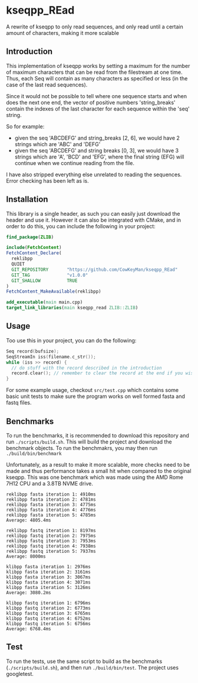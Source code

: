 # kseqpp_REad
A rewrite of kseqpp to only read sequences, and only read until a certain amount of characters, making it more scalable

## Introduction

This implementation of kseqpp works by setting a maximum for the number of maximum characters that can be read from the filestream at one time. Thus, each Seq will contain as many characters as specified or less (in the case of the last read sequences).

Since it would not be possible to tell where one sequence starts and when does the next one end, the vector of positive numbers 'string_breaks' contain the indexes of the last character for each sequence within the 'seq' string.

So for example:
* given the seq 'ABCDEFG' and string_breaks [2, 6], we would have 2 strings which are 'ABC' and 'DEFG'
* given the seq 'ABCDEFG' and string breaks [0, 3], we would have 3 strings which are 'A', 'BCD' and 'EFG', where the final string (EFG) will continue when we continue reading from the file.

I have also stripped everything else unrelated to reading the sequences. Error checking has been left as is.

## Installation

This library is a single header, as such you can easily just download the header and use it. However it can also be integrated with CMake, and in order to do this, you can include the following in your project:

```Cmake
find_package(ZLIB)

include(FetchContent)
FetchContent_Declare(
  reklibpp
  QUIET
  GIT_REPOSITORY       "https://github.com/CowKeyMan/kseqpp_REad"
  GIT_TAG              "v1.0.0"
  GIT_SHALLOW          TRUE
)
FetchContent_MakeAvailable(reklibpp)

add_executable(main main.cpp)
target_link_libraries(main kseqpp_read ZLIB::ZLIB)
```

## Usage
Too use this in your project, you can do the following:

```c++
Seq record(bufsize);
SeqStreamIn iss(filename.c_str());
while (iss >> record) {
  // do stuff with the record described in the introduction
  record.clear(); // remember to clear the record at the end if you wish to reuse it
}
```

For some example usage, checkout `src/test.cpp` which contains some basic unit tests to make sure the program works on well formed fasta and fastq files.

## Benchmarks

To run the benchmarks, it is recommended to download this repository and run `./scripts/build.sh`. This will build the project and download the benchmark objects. To run the benchmakrs, you may then run `./build/bin/benchmark`

Unfortunately, as a result to make it more scalable, more checks need to be made and thus performance takes a small hit when compared to the original kseqpp. This was one benchmark which was made using the AMD Rome 7H12 CPU and a 3.8TB NVME drive.

```
reklibpp fasta iteration 1: 4910ms
reklibpp fasta iteration 2: 4781ms
reklibpp fasta iteration 3: 4775ms
reklibpp fasta iteration 4: 4776ms
reklibpp fasta iteration 5: 4785ms
Average: 4805.4ms

reklibpp fastq iteration 1: 8197ms
reklibpp fastq iteration 2: 7975ms
reklibpp fastq iteration 3: 7953ms
reklibpp fastq iteration 4: 7938ms
reklibpp fastq iteration 5: 7937ms
Average: 8000ms

klibpp fasta iteration 1: 2976ms
klibpp fasta iteration 2: 3161ms
klibpp fasta iteration 3: 3067ms
klibpp fasta iteration 4: 3071ms
klibpp fasta iteration 5: 3126ms
Average: 3080.2ms

klibpp fastq iteration 1: 6796ms
klibpp fastq iteration 2: 6773ms
klibpp fastq iteration 3: 6765ms
klibpp fastq iteration 4: 6752ms
klibpp fastq iteration 5: 6756ms
Average: 6768.4ms
```

## Test

To run the tests, use the same script to build as the benchmarks (`./scripts/build.sh`), and then run `./build/bin/test`. The project uses googletest.
